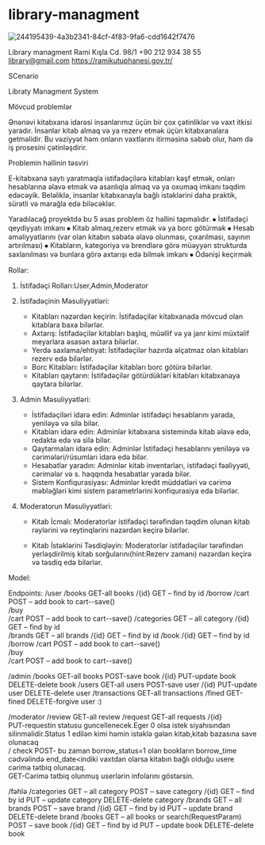 # library-managment
![244195439-4a3b2341-84cf-4f83-9fa6-cdd1642f7476](https://github.com/jahangirzadanurlan/LibraryManagement/assets/103985861/a457140b-ce80-42ef-95eb-91215541d7b3)



Library managment
Rami Kışla Cd. 98/1   +90 212 934 38 55
library@gmail.com  https://ramikutuphanesi.gov.tr/




SCenario

Libraty Managment System

Mövcud problemlər

Ənənəvi kitabxana idarəsi insanlarımız üçün bir çox çətinliklər və vaxt itkisi yaradır. İnsanlar kitab almaq və ya rezerv etmək üçün kitabxanalara getməlidir. Bu vəziyyət həm onların vaxtlarını itirməsinə səbəb olur, həm də iş prosesini çətinləşdirir.

Problemin həllinin təsviri

E-kitabxana saytı yaratmaqla istifadəçilərə kitabları kəşf etmək, onları hesablarına əlavə etmək və asanlıqla almaq və ya oxumaq imkanı təqdim edəcəyik. Beləliklə, insanlar kitabxanayla bağlı istəklərini daha praktik, sürətli və marağla edə biləcəklər.

Yaradılacağ proyektdə bu 5 əsas problem öz həllini tapmalıdır.
⦁	İstifadəçi qeydiyyatı imkanı 
⦁	Kitab almaq,rezerv etmək və ya borc götürmək
⦁	Hesab əməliyyatlarını (var olan kitabın səbətə əlavə olunması, çıxarılması, sayının artırılması)
⦁	Kitabların, kategoriya və brendlərə görə müəyyən strukturda saxlanılması və bunlara görə axtarışı edə bilmək imkanı
⦁	Ödənişi keçirmək


Rollar:
1. İstifadəçi Rolları:User,Admin,Moderator

1. İstifadəçinin Məsuliyyətləri:
   - Kitabları nəzərdən keçirin: İstifadəçilər kitabxanada mövcud olan kitablara baxa bilərlər.
   - Axtarış: İstifadəçilər kitabları başlıq, müəllif və ya janr kimi müxtəlif meyarlara əsasən axtara bilərlər.
   - Yerdə saxlama/ehtiyat: İstifadəçilər hazırda əlçatmaz olan kitabları rezerv edə bilərlər.
   - Borc Kitabları: İstifadəçilər kitabları borc götürə bilərlər.
   - Kitabları qaytarın: İstifadəçilər götürdükləri kitabları kitabxanaya qaytara bilərlər.

2. Admin Məsuliyyətləri:
   - İstifadəçiləri idarə edin: Adminlər istifadəçi hesablarını yarada, yeniləyə və silə bilər.
   - Kitabları idarə edin: Adminlər kitabxana sistemində kitab əlavə edə, redaktə edə və silə bilər.
   - Qaytarmaları idarə edin: Adminlər İstifadəçi hesablarını yeniləyə və cərimələri/rüsumları idarə edə bilər.
   - Hesabatlar yaradın: Adminlər kitab inventarları, istifadəçi fəaliyyəti, cərimələr və s. haqqında hesabatlar yarada bilər.
   - Sistem Konfiqurasiyası: Adminlər kredit müddətləri və cərimə məbləğləri kimi sistem parametrlərini konfiqurasiya edə bilərlər.

3. Moderatorun Məsuliyyətləri:
   - Kitab İcmalı: Moderatorlar istifadəçi tərəfindən təqdim olunan kitab rəylərini və reytinqlərini nəzərdən keçirə bilərlər.

   - Kitab İstəklərini Təsdiqləyin: Moderatorlar istifadəçilər tərəfindən yerləşdirilmiş kitab sorğularını(hint:Rezerv zamanı) nəzərdən keçirə və təsdiq edə bilərlər.


Model:


 




Endpoints:
/user
    /books
         GET-all books
                           /{id}
                               GET – find by id
                                 /borrow
                                 /cart
                                    POST – add book to cart--save()                                  
                                 /buy     
                                /cart
                                    POST – add book to cart--save()
    /categories
                    GET – all category
                           /{id}
                               GET – find by id     
                              /brands
                                  GET – all brands
                                         /{id}
                                             GET – find by id
                                              /book
                                                    /{id}
                                                        GET – find by id
                                                          /borrow
                                                                   /cart
                                                                        POST – add book to cart--save()                                  
                                                           /buy     
                                                                 /cart
                                                                        POST – add book to cart--save()

                 
/admin
    /books
         GET-all books
         POST-save book
         /{id}
                PUT-update book
                DELETE-delete book 
    /users
         GET-all users
         POST-save user
         /{id}
                PUT-update user
                DELETE-delete user
                      /transactions
                              GET-all transactions
                       /fined
                               GET-fined
                               DELETE-forgive user :)                           


  
 /moderator
              /review
                   GET-all review
             /request
                   GET-all requests
                          /{id}          
                                                   PUT-requestin statusu guncellenecek.Eger 0 olsa istek siyahısından silinməlidir.Status 1 edilən kimi                                                                                                        həmin istəklə gələn kitab,kitab bazasına save olunacaq    
            / check
                   POST- bu zaman borrow_status=1 olan bookların borrow_time cədvəlində end_date<indiki vaxtdan olarsa kitabın bağlı olduğu usere cərimə tətbiq olunacaq.   
                      GET-Cərimə tətbiq olunmuş userlərin infolarını göstərsin.                      

/fəhlə
             /categories
                    GET – all category
                          POST – save category
                           /{id}
                               GET – find by id
                               PUT – update category
                               DELETE-delete category 
                                         /brands
                                                 GET – all brands
                                                   POST – save brand
                                                          /{id}
                                                                   GET – find by id
                                                                   PUT – update brand 
                                                                   DELETE-delete brand 
                                                                           /books
                                                                                   GET – all books or search(RequestParam)
                                                                                      POST – save book
                                                                                              /{id}
                                                                                                       GET – find by id
                                                                                                       PUT – update book
                                                                                                       DELETE-delete book 










